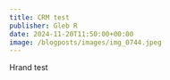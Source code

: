```yaml
---
title: CRM test
publisher: Gleb R
date: 2024-11-20T11:50:00+00:00
image: /blogposts/images/img_0744.jpeg
---
```

Hrand test
